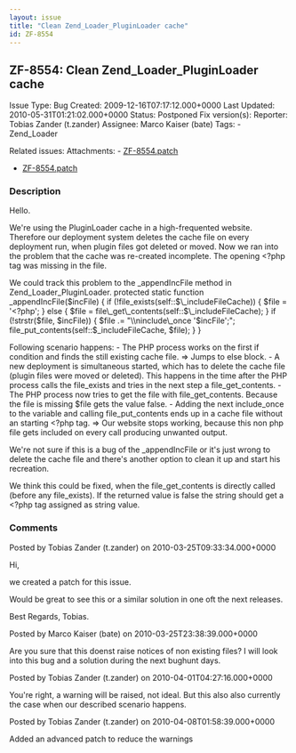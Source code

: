 ```yaml
---
layout: issue
title: "Clean Zend_Loader_PluginLoader cache"
id: ZF-8554
---
```


ZF-8554: Clean Zend\_Loader\_PluginLoader cache
-----------------------------------------------

 Issue Type: Bug Created: 2009-12-16T07:17:12.000+0000 Last Updated: 2010-05-31T01:21:02.000+0000 Status: Postponed Fix version(s): 
 Reporter:  Tobias Zander (t.zander)  Assignee:  Marco Kaiser (bate)  Tags: - Zend\_Loader
 
 Related issues: 
 Attachments: - [ZF-8554.patch](/issues/secure/attachment/12980/ZF-8554.patch)
- [ZF-8554.patch](/issues/secure/attachment/12949/ZF-8554.patch)
 
### Description

Hello.

We're using the PluginLoader cache in a high-frequented website. Therefore our deployment system deletes the cache file on every deployment run, when plugin files got deleted or moved. Now we ran into the problem that the cache was re-created incomplete. The opening <?php tag was missing in the file.

We could track this problem to the \_appendIncFile method in Zend\_Loader\_PluginLoader. protected static function \_appendIncFile($incFile) { if (!file\_exists(self::$\_includeFileCache)) { $file = '<?php'; } else { $file = file\_get\_contents(self::$\_includeFileCache); } if (!strstr($file, $incFile)) { $file .= "\\ninclude\_once '$incFile';"; file\_put\_contents(self::$\_includeFileCache, $file); } }

Following scenario happens: - The PHP process works on the first if condition and finds the still existing cache file. => Jumps to else block. - A new deployment is simultaneous started, which has to delete the cache file (plugin files were moved or deleted). This happens in the time after the PHP process calls the file\_exists and tries in the next step a file\_get\_contents. - The PHP process now tries to get the file with file\_get\_contents. Because the file is missing $file gets the value false. - Adding the next include\_once to the variable and calling file\_put\_contents ends up in a cache file without an starting <?php tag. => Our website stops working, because this non php file gets included on every call producing unwanted output.

We're not sure if this is a bug of the \_appendIncFile or it's just wrong to delete the cache file and there's another option to clean it up and start his recreation.

We think this could be fixed, when the file\_get\_contents is directly called (before any file\_exists). If the returned value is false the string should get a <?php tag assigned as string value.

 

 

### Comments

Posted by Tobias Zander (t.zander) on 2010-03-25T09:33:34.000+0000

Hi,

we created a patch for this issue.

Would be great to see this or a similar solution in one oft the next releases.

Best Regards, Tobias.

 

 

Posted by Marco Kaiser (bate) on 2010-03-25T23:38:39.000+0000

Are you sure that this doenst raise notices of non existing files? I will look into this bug and a solution during the next bughunt days.

 

 

Posted by Tobias Zander (t.zander) on 2010-04-01T04:27:16.000+0000

You're right, a warning will be raised, not ideal. But this also also currently the case when our described scenario happens.

 

 

Posted by Tobias Zander (t.zander) on 2010-04-08T01:58:39.000+0000

Added an advanced patch to reduce the warnings

 

 